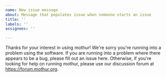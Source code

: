 ```yaml
---
name: New issue message
about: Message that populates issue when someone starts an issue
title: ''
labels: ''
assignees: ''

---
```


Thanks for your interest in using mothur! We're sorry you're running into a problem using the software. If you are running into a problem where there appears to be a bug, please fill out an issue here. Otherwise, if you're looking for help on running mothur, please use our discussion forum at https://forum.mothur.org.
